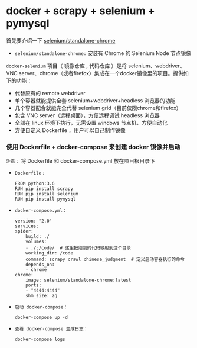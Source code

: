 # docker + scrapy + selenium + pymysql

首先要介绍一下 [selenium/standalone-chrome](https://github.com/SeleniumHQ/docker-selenium) 

*   `selenium/standalone-chrome:` 安装有 Chrome 的 Selenium Node 节点镜像

`docker-selenium` 项目（ 镜像仓库 , 代码仓库 ）是将 selenium、webdriver、VNC server、chrome（或者firefox）集成在一个docker镜像里的项目。提供如下的功能：

*   代替原有的 remote webdriver
*   单个容器就能提供全套 selenium+webdriver+headless 浏览器的功能
*   几个容器配合就能完全代替 selenium grid（目前仅限chrome和firefox）
*   包含 VNC server（远程桌面），方便远程调试 headless 浏览器
*   全部在 linux 环境下执行，无需设置 windows 节点机，方便自动化
*   方便自定义 Dockerfile ，用户可以自己制作镜像

### 使用 Dockerfile + docker-compose 来创建 docker 镜像并启动

`注意：` 将 Dockerfile 和 docker-compose.yml 放在项目根目录下 

*   `Dockerfile：`

        FROM python:3.6
        RUN pip install scrapy
        RUN pip install selenium
        RUN pip install pymysql

*   `docker-compose.yml：`

        version: "2.0"
        services:
        spider:
            build: ./
            volumes:
            - ./:/code/  # 这里把刚刚的代码映射到这个目录
            working_dir: /code
            command: scrapy crawl chinese_judgment  # 定义启动容器执行的命令
            depends_on:
            - chrome
        chrome:
            image: selenium/standalone-chrome:latest
            ports:
            - "4444:4444"
            shm_size: 2g

*   `启动 docker-compose：`

        docker-compose up -d

*   `查看 docker-compose 生成日志：`

        docker-compose logs




